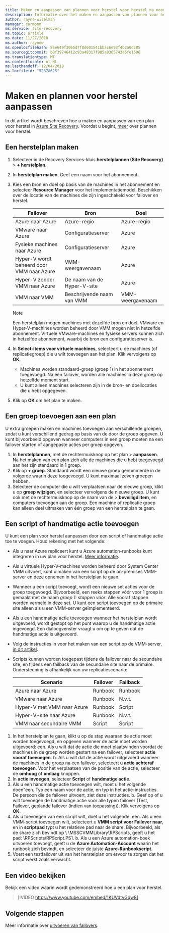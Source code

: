 ```yaml
---
title: Maken en aanpassen van plannen voor herstel voor herstel na noodgevallen met Azure Site Recovery | Microsoft Docs
description: Informatie over het maken en aanpassen van plannen voor herstel voor herstel na noodgevallen met behulp van de Azure Site Recovery-service.
author: rayne-wiselman
manager: carmonm
ms.service: site-recovery
ms.topic: article
ms.date: 11/27/2018
ms.author: raynew
ms.openlocfilehash: 85e649f3065d7f8d601541bbac6e93f4b2a0dc85
ms.sourcegitcommit: b0f39746412c93a48317f985a8365743e5fe1596
ms.translationtype: MT
ms.contentlocale: nl-NL
ms.lasthandoff: 12/04/2018
ms.locfileid: "52878625"
---
```

# <a name="create-and-customize-recovery-plans"></a>Maken en plannen voor herstel aanpassen

In dit artikel wordt beschreven hoe u maken en aanpassen van een plan voor herstel in [Azure Site Recovery](site-recovery-overview.md). Voordat u begint, [meer](recovery-plan-overview.md) over plannen voor herstel.

## <a name="create-a-recovery-plan"></a>Een herstelplan maken

1. Selecteer in de Recovery Services-kluis **herstelplannen (Site Recovery)** > **+ herstelplan**.
2. In **herstelplan maken**, Geef een naam voor het abonnement.
3. Kies een bron en doel op basis van de machines in het abonnement en selecteer **Resource Manager** voor het implementatiemodel. Beschikken over de locatie van de machines die zijn ingeschakeld voor failover en herstel. 

   **Failover** | **Bron** | **Doel** 
   --- | --- | ---
   Azure naar Azure | Azure-regio |Azure-regio
   VMware naar Azure | Configuratieserver | Azure
   Fysieke machines naar Azure | Configuratieserver | Azure   
   Hyper-V wordt beheerd door VMM naar Azure  | VMM-weergavenaam | Azure
   Hyper-V zonder VMM naar Azure | De naam van de Hyper-V-site | Azure
   VMM naar VMM |Beschrijvende naam van VMM | VMM-weergavenaam 

   > [!NOTE]
   > Een herstelplan mogen machines met dezelfde bron en doel. VMware en Hyper-V-machines worden beheerd door VMM mogen niet in hetzelfde abonnement. Virtuele VMware-machines en fysieke servers kunnen zich in hetzelfde abonnement, waarbij de bron een configuratieserver is.

2. In **Select-items voor virtuele machines**, selecteert u de machines (of replicatiegroep) die u wilt toevoegen aan het plan. Klik vervolgens op **OK**.
    - Machines worden standaard-groep (groep 1) in het abonnement toegevoegd. Na een failover, worden alle machines in deze groep op hetzelfde moment start.
    - U kunt alleen machines selecteren zijn in de bron- en doellocaties die u hebt opgegeven. 
1. Klik op **OK** om het plan te maken.

## <a name="add-a-group-to-a-plan"></a>Een groep toevoegen aan een plan

U extra groepen maken en machines toevoegen aan verschillende groepen, zodat u kunt verschillend gedrag op basis van de door de groep opgeven. U kunt bijvoorbeeld opgeven wanneer computers in een groep moeten na een failover starten of aangepaste acties per groep opgeven.

1. In **herstelplannen**, met de rechtermuisknop op het plan > **aanpassen**. Na het maken van een plan zich alle de machines die u hebt toegevoegd aan het zijn standaard in 1 groep.
2. Klik op **+ groep**. Standaard wordt een nieuwe groep genummerde in de volgorde waarin deze toegevoegd. U kunt maximaal zeven groepen hebben.
3. Selecteer de computer die u wilt verplaatsen naar de nieuwe groep, klikt u op **groep wijzigen**, en selecteer vervolgens de nieuwe groep. U kunt ook met de rechtermuisknop op de naam van de > **beveiligd item**, en computers toevoegen aan de groep. Een machine of replicatie groep kan alleen deel uitmaken van één groep van een herstelplan te gaan.


## <a name="add-a-script-or-manual-action"></a>Een script of handmatige actie toevoegen

U kunt een plan voor herstel aanpassen door een script of handmatige actie toe te voegen. Houd rekening met het volgende:

- Als u naar Azure repliceert kunt u Azure automation-runbooks kunt integreren in uw plan voor herstel. [Meer informatie](site-recovery-runbook-automation.md).
- Als u virtuele Hyper-V-machines worden beheerd door System Center VMM uitvoert, kunt u maken van een script op de on-premises VMM-server en deze opnemen in het herstelplan te gaan.
- Wanneer u een script toevoegt, wordt een nieuwe set acties voor de groep toegevoegd. Bijvoorbeeld, een reeks stappen vóór voor 1 groep is gemaakt met de naam *groep 1: stappen vóór*. Alle vooraf stappen worden vermeld in deze set. U kunt een script toevoegen op de primaire site alleen als u een VMM-server geïmplementeerd.
- Als u een handmatige actie toevoegen wanneer het herstelplan wordt uitgevoerd, wordt gestopt op het punt waarop u de handmatige actie ingevoegd. Een dialoogvenster vraagt u om op te geven dat de handmatige actie is uitgevoerd.
- Volg de instructies in voor het maken van een script op de VMM-server, [in dit artikel](hyper-v-vmm-recovery-script.md).
- Scripts kunnen worden toegepast tijdens de failover naar de secundaire site, en tijdens een failback van de secundaire site naar de primaire. Ondersteuning is afhankelijk van uw replicatiescenario:
    
    **Scenario** | **Failover** | **Failback**
    --- | --- | --- 
    Azure naar Azure  | Runbook | Runbook
    VMware naar Azure | Runbook | N.v.t. 
    Hyper-V met VMM naar Azure | Runbook | Script
    Hyper-V-site naar Azure | Runbook | N.v.t.
    VMM naar secundaire VMM | Script | Script

1. In het herstelplan te gaan, klikt u op de stap waaraan de actie moet worden toegevoegd, en opgeven wanneer de actie moet worden uitgevoerd: een. Als u wilt dat de actie die moet plaatsvinden voordat de machines in de groep worden gestart na een failover, selecteer **actie vooraf toevoegen**.
    b. Als u wilt dat de actie wordt uitgevoerd wanneer de machines in de groep na een failover, selecteert u **actie achteraf toevoegen**. Voor het verplaatsen van de positie van de actie, selecteer de **omhoog** of **omlaag** knoppen.
2. In **actie invoegen**, selecteer **Script** of **handmatige actie**.
3. Als u een handmatige actie toevoegen wilt, moet u het volgende doen"een. Typ een naam voor de actie, en typ in het actie-instructies. De persoon die de failover uitvoert, ziet deze instructies.
    b. Geef op of u wilt toevoegen de handmatige actie voor alle typen failover (Test, Failover, geplande failover (indien van toepassing)). Klik vervolgens op **OK**.
4. Als u toevoegen van een script wilt, doet u het volgende: een. Als u een VMM-script toevoegen wilt, selecteert u **VMM script voor Failover naar**, en in **scriptpad** typt u het relatieve pad naar de share. Bijvoorbeeld, als de share zich bevindt op \\ <VMMServerName>\MSSCVMMLibrary\RPScripts, geeft u het pad: \RPScripts\RPScript.PS1.
    b. Als u een Azure automation-boek uitvoeren toevoegt, geeft u de **Azure Automation-Account** waarin het runbook zich bevindt, en selecteer de juiste **Azure-Runbookscript**.
5. Voert een testfailover uit van het herstelplan om ervoor te zorgen dat het script werkt zoals verwacht.

## <a name="watch-a-video"></a>Een video bekijken

Bekijk een video waarin wordt gedemonstreerd hoe u een plan voor herstel.


> [!VIDEO https://www.youtube.com/embed/1KUVdtvGqw8]

## <a name="next-steps"></a>Volgende stappen

Meer informatie over [uitvoeren van failovers](site-recovery-failover.md).  

    
